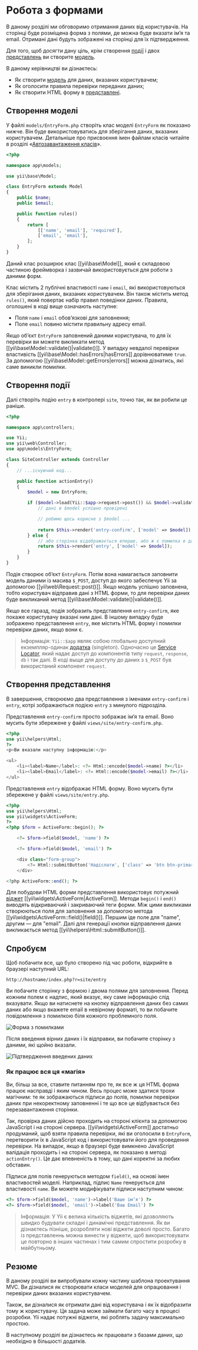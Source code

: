 Робота з формами
================

В даному розділі ми обговоримо отримання даних від користувачів. На сторінці буде розміщена форма з полями, де можна буде вказати ім’я та email. Отримані дані будуть зображені на сторінці для їх підтвердження.

Для того, щоб досягти дану ціль, крім створення [події](structure-controllers.md) і двох [представлень](structure-views.md)
ви створите [модель](structure-models.md).

В даному керівництві ви дізнаєтесь:

* Як створити [модель](structure-models.md) для даних, вказаних користувачем;
* Як оголосити правила перевірки переданих даних;
* Як створити HTML форму в [представлені](structure-views.md).


Створення моделі <a name="creating-model"></a>
---------------------------------------------

У файлі `models/EntryForm.php` створіть клас моделі `EntryForm` як показано нижче. Він буде використовуватись для зберігання даних, вказаних користувачем. Детальніше про присвоєння імен файлам класів читайте в розділі
«[Автозавантаження класів](concept-autoloading.md)».

```php
<?php

namespace app\models;

use yii\base\Model;

class EntryForm extends Model
{
    public $name;
    public $email;

    public function rules()
    {
        return [
            [['name', 'email'], 'required'],
            ['email', 'email'],
        ];
    }
}
```

Даний клас розширює клас [[yii\base\Model]], який є складовою частиною фреймворка і зазвичай використовується для роботи з даними форм.

Клас містить 2 публічні властивості `name` і `email`, які використовуються для зберігання даних, вказаних користувачем.
Він також містить метод `rules()`, який повертає набір правил поведінки даних. Правила, оголошені в коді вище означають наступне:

* Поля `name` і `email` обов’язкові для заповнення;
* Поле `email` повино містити правильну адресу email.

Якщо об’єкт `EntryForm` заповнений даними користувача, то для їх перевірки ви можете викликати метод
[[yii\base\Model::validate()|validate()]]. У випадку невдалої перевірки властивість [[yii\base\Model::hasErrors|hasErrors]]
дорівнюватиме `true`. За допомогою [[yii\base\Model::getErrors|errors]] можна дізнатись, які саме виникли помилки.


Створення події <a name="creating-action"></a>
------------------------------------------------

Далі створіть подію `entry` в контролері `site`, точно так, як ви робили це раніше.

```php
<?php

namespace app\controllers;

use Yii;
use yii\web\Controller;
use app\models\EntryForm;

class SiteController extends Controller
{
    // ...існуючий код...

    public function actionEntry()
    {
        $model = new EntryForm;

        if ($model->load(Yii::$app->request->post()) && $model->validate()) {
            // дані в $model успішно провірені

            // робимо щось корисне з $model ...
 
            return $this->render('entry-confirm', ['model' => $model]);
        } else {
            // або сторінка відображається вперше, або ж є помилка в даних
            return $this->render('entry', ['model' => $model]);
        }
    }
}
```

Подія створює об’єкт `EntryForm`. Потім вона намагається заповнити модель даними із масива `$_POST`, доступ
до якого забеспечує Yii за допомогою [[yii\web\Request::post()]]. Якщо модель успішно заповнена, тобто користувач відправив дані з HTML форми, то для перевірки даних буде викликаний метод [[yii\base\Model::validate()|validate()]].

Якщо все гаразд, подія зобразить представлення `entry-confirm`, яке покаже користувачу вказані ним дані.
В іншому випадку буде зображено представлення `entry`, яке містить HTML форму і помилки перевірки даних, якщо вони є.

> Інформація: `Yii::$app` являє собою глобально доступний екземпляр-одинак
[додатка](structure-applications.md) (singleton). Одночасно це [Service Locator](concept-service-locator.md),
який надає доступ до компонентів типу `request`, `response`, `db` і так далі. В коді выще для доступу до даних з `$_POST`
був використаний компонент `request`.


Створення представлення <a name="creating-views"></a>
----------------------------------------------------

В завершення, створюємо два представлення з іменами `entry-confirm` і `entry`, котрі зображаються подією `entry` з минулого підрозділа.

Представлення `entry-confirm` просто зображає ім’я та email. Воно мусить бути збережене у файлі `views/site/entry-confirm.php`.

```php
<?php
use yii\helpers\Html;
?>
<p>Ви вказали наступну інформацію:</p>

<ul>
    <li><label>Name</label>: <?= Html::encode($model->name) ?></li>
    <li><label>Email</label>: <?= Html::encode($model->email) ?></li>
</ul>
```

Представлення `entry` відображає HTML форму. Воно мусить бути збережене у файлі `views/site/entry.php`.

```php
<?php
use yii\helpers\Html;
use yii\widgets\ActiveForm;
?>
<?php $form = ActiveForm::begin(); ?>

    <?= $form->field($model, 'name') ?>

    <?= $form->field($model, 'email') ?>

    <div class="form-group">
        <?= Html::submitButton('Надіслати', ['class' => 'btn btn-primary']) ?>
    </div>

<?php ActiveForm::end(); ?>
```

Для побудови HTML форми представлення використовує потужний [віджет](structure-widgets.md) [[yii\widgets\ActiveForm|ActiveForm]].
Методи `begin()` і `end()` виводять відкриваючий і закриваючий теги форми. Між цими викликами створюються поля для заповнення за допомогою метода [[yii\widgets\ActiveForm::field()|field()]]. Першим іде поле для "name", другим — для "email".
Далі для генерації кнопки відправлення даних викликається метод [[yii\helpers\Html::submitButton()]].


Спробуєм <a name="trying-it-out"></a>
--------------------------------------

Щоб побачити все, що було створено під час роботи, відкрийте в браузері наступний URL:

```
http://hostname/index.php?r=site/entry
```

Ви побачите сторінку з формою і двома полями для заповнення. Перед кожним полем є надпис, який вказує, яку саме
інформацію слід вказувати. Якщо ви натиснете на кнопку відправлення даних без самих даних або якщо вкажете email в невірному
форматі, то ви побачите повідомлення з помилкою біля кожного проблемного поля.

![Форма з помилками](../guide/images/start-form-validation.png)

Після введення вірних даних і їх відправки, ви побачите сторінку з даними, які щойно вказали.

![Підтвердження введених даних](../guide/images/start-entry-confirmation.png)



### Як працює вся ця «магія» <a name="magic-explained"></a>

Ви, більш за все, ставите питанням про те, як все ж ця HTML форма працює насправді і яким чином. Весь процес може здатися трохи магічним: те як зображаються підписи до полів, помилки перевірки даних при некоректному заповненні і те що все це відбувається без перезавантаження сторінки.

Так, провірка даних дійсно проходить на стороні клієнта за допомогою JavaScript і на стороні сервера.
[[yii\widgets\ActiveForm]] достатньо продуманий, щоб взяти правила перевірки, які ви оголосили в `EntryForm`,
перетворити їх в JavaScript код і використовувати його для проведення перевірки. На випадок, якщо в браузері буде вимкнено JavaScript валідація проходить і на стороні сервера, як показано в методі `actionEntry()`. Це дає впевненість в тому, що дані коректні за любих обставин.

Підписи для полів генеруються методом `field()`, на основі імен властивостей моделі. Наприклад, підпис `Name` генерується
для властивості `name`. Ви можете модифікувати підписи наступним чином:

```php
<?= $form->field($model, 'name')->label('Ваше ім’я') ?>
<?= $form->field($model, 'email')->label('Ваш Email') ?>
```

> Інформація: У Yii є велика кількість віджетів, які дозволяють швидко будувати складні і динамічні представлення.
  Як ви дізнаєтесь пізніше, розробляти нові віджети доволі просто. Багато із представленнь можна винести у віджети, щоб використовувати це повторно в інших частинах і тим самим спростити розробку в майбутньому.

Резюме <a name="summary"></a>
-----------------------------

В даному розділі ви випробували кожну частину шаблона проектування MVC. Ви дізналися як створювати класи моделей для опрацювання і перевірки даних вказаних користувачем.

Також, ви дізналися як отримати дані від користувача і як їх відобразити тому ж користувачу. Ця задача може займати багато часу в процесі розробки. Yii надає потужні віджети, які роблять задачу максимально простою.

В наступному розділі ви дізнаєтесь як працювати з базами даних, що необхідно в більшості додатків.

